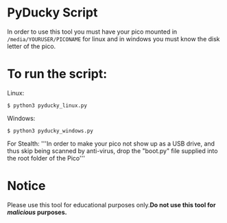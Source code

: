 

# PyDucky Script

In order to use this tool you must have
your pico mounted in ```/media/YOURUSER/PICONAME``` 
for linux and in windows you must know the disk letter of the pico.

# To run the script:

Linux: 

```$ python3 pyducky_linux.py```

Windows: 

```$ python3 pyducky_windows.py```

For Stealth: 
'''In order to make your pico not show up as a USB drive, and thus skip being scanned by anti-virus, drop the "boot.py" file supplied into the root folder of the Pico'''
# Notice

Please use this tool for educational purposes
only.**Do not use this tool for _malicious_ purposes.**
